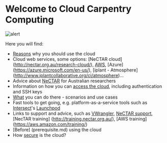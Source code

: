 Welcome to Cloud Carpentry Computing
=====================================
![alert](cloud.jpg)

Here you will find:

* [Reasons](reasons.md) why you should use the cloud
* Cloud web services, some options: [NeCTAR cloud] (http://nectar.org.au/research-cloud/), [AWS](https://aws.amazon.com/), [Azure] (https://azure.microsoft.com/en-us/), [iplant - Atmosphere]  (http://www.iplantcollaborative.org/ci/atmosphere)...
* Advice about [NeCTAR](nectar.md) for Australian researchers
* Information on how you can [access the cloud](access.md), including authentication and SSH keys
* [What](what.md) you can do there - scenarios and use cases
* Fast tools to get going, e.g. platform-as-a-service tools such as [Intersect](http://www.intersect.org.au/)'s [Launchpod](https://www.intersect.org.au/content/launchpod)
* Links to support and advice, such as [VWrangler](https://espaces.edu.au/vwrangler), [NeCTAR support](https://support.nectar.org.au/support/home), [NecTAR training] (http://training.nectar.org.au/), [AWS training] (https://aws.amazon.com/training/)
* [Before] (prerequisite.md) using the cloud
* How [secure](security.md) is the cloud?


